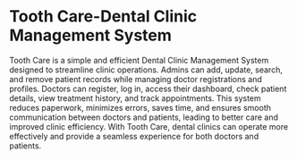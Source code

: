 # Tooth Care-Dental Clinic Management System
Tooth Care is a simple and efficient Dental Clinic Management System designed to streamline clinic operations. Admins can add, update, search, and remove patient records while managing doctor registrations and profiles. Doctors can register, log in, access their dashboard, check patient details, view treatment history, and track appointments. This system reduces paperwork, minimizes errors, saves time, and ensures smooth communication between doctors and patients, leading to better care and improved clinic efficiency. With Tooth Care, dental clinics can operate more effectively and provide a seamless experience for both doctors and patients.
